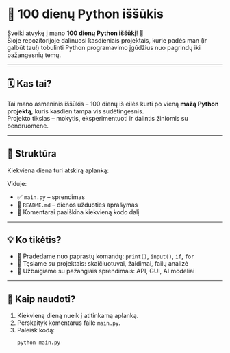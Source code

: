 # 🐍 100 dienų Python iššūkis

Sveiki atvykę į mano **100 dienų Python iššūkį**! 🎯  
Šioje repozitorijoje dalinuosi kasdieniais projektais, kurie padės man (ir galbūt tau!) tobulinti Python programavimo įgūdžius nuo pagrindų iki pažangesnių temų.

---

## 🗓️ Kas tai?

Tai mano asmeninis iššūkis – 100 dienų iš eilės kurti po vieną **mažą Python projektą**, kuris kasdien tampa vis sudėtingesnis.  
Projekto tikslas – mokytis, eksperimentuoti ir dalintis žiniomis su bendruomene.

---

## 📌 Struktūra

Kiekviena diena turi atskirą aplanką:
 
Viduje:
- ✅ `main.py` – sprendimas
- 💬 `README.md` – dienos užduoties aprašymas
- 📝 Komentarai paaiškina kiekvieną kodo dalį

---

## 💡 Ko tikėtis?

- 🐣 Pradedame nuo paprastų komandų: `print()`, `input()`, `if`, `for`
- 🔁 Tęsiame su projektais: skaičiuotuvai, žaidimai, failų analizė
- 🤖 Užbaigiame su pažangiais sprendimais: API, GUI, AI modeliai

---

## 🚀 Kaip naudoti?

1. Kiekvieną dieną nueik į atitinkamą aplanką.
2. Perskaityk komentarus faile `main.py`.
3. Paleisk kodą:
   ```bash
   python main.py
